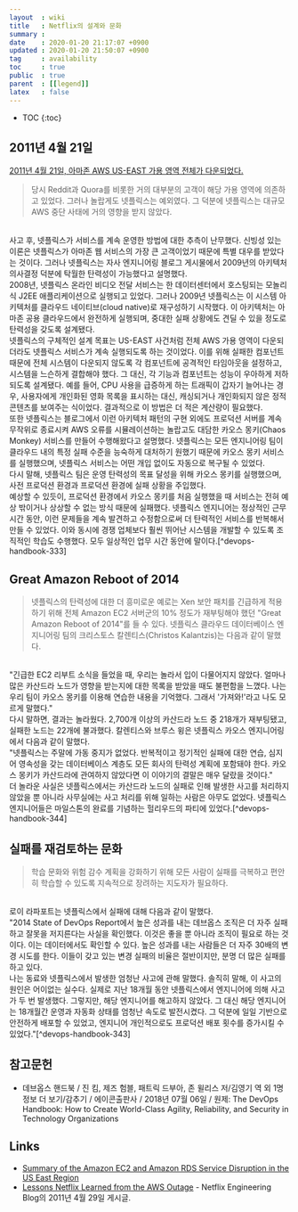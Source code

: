 ```yaml
---
layout  : wiki
title   : Netflix의 설계와 문화
summary : 
date    : 2020-01-20 21:17:07 +0900
updated : 2020-01-20 21:50:07 +0900
tag     : availability
toc     : true
public  : true
parent  : [[legend]]
latex   : false
---
```

* TOC
{:toc}

## 2011년 4월 21일

[2011년 4월 21일, 아마존 AWS US-EAST 가용 영역 전체가 다운되었다.][aws-2011]

> 당시 Reddit과 Quora를 비롯한 거의 대부분의 고객이 해당 가용 영역에 의존하고 있었다. 그러나 놀랍게도 넷플릭스는 예외였다. 그 덕분에 넷플릭스는 대규모 AWS 중단 사태에 거의 영향을 받지 않았다.  
<br/>
사고 후, 넷플릭스가 서비스를 계속 운영한 방법에 대한 추측이 난무했다. 신빙성 있는 이론은 넷플릭스가 아마존 웹 서비스의 가장 큰 고객이었기 때문에 특별 대우를 받았다는 것이다. 그러나 넷플릭스는 자사 엔지니어링 블로그 게시물에서 2009년의 아키텍처 의사결정 덕분에 탁월한 탄력성이 가능했다고 설명했다.  
<br/>
2008년, 넷플릭스 온라인 비디오 전달 서비스는 한 데이터센터에서 호스팅되는 모놀리식 J2EE 애플리케이션으로 실행되고 있었다. 그러나 2009년 넷플릭스는 이 시스템 아키텍처를 클라우드 네이티브(cloud native)로 재구성하기 시작했다. 이 아키텍처는 아마존 공용 클라우드에서 완전하게 실행되며, 중대한 실패 상황에도 견딜 수 있을 정도로 탄력성을 갖도록 설계됐다.  
<br/>
넷플릭스의 구체적인 설계 목표는 US-EAST 사건처럼 전체 AWS 가용 영역이 다운되더라도 넷플릭스 서비스가 계속 실행되도록 하는 것이었다. 이를 위해 실패한 컴포넌트 때문에 전체 시스템이 다운되지 않도록 각 컴포넌트에 공격적인 타임아웃을 설정하고, 시스템을 느슨하게 결합해야 했다. 그 대신, 각 기능과 컴포넌트는 성능이 우아하게 저하되도록 설계됐다. 예를 들어, CPU 사용을 급증하게 하는 트래픽이 갑자기 늘어나는 경우, 사용자에게 개인화된 영화 목록을 표시하는 대신, 캐싱되거나 개인화되지 않은 정적 콘텐츠를 보여주는 식이었다. 결과적으로 이 방법은 더 적은 계산량이 필요했다.  
<br/>
또한 넷플릭스는 블로그에서 이런 아키텍처 패턴의 구현 외에도 프로덕션 서버를 계속 무작위로 종료시켜 AWS 오류를 시뮬레이션하는 놀랍고도 대담한 카오스 몽키(Chaos Monkey) 서비스를 만들어 수행해왔다고 설명했다. 넷플릭스는 모든 엔지니어링 팀이 클라우드 내의 특정 실패 수준을 능숙하게 대처하기 원했기 때문에 카오스 몽키 서비스를 실행했으며, 넷플릭스 서비스는 어떤 개입 없이도 자동으로 복구될 수 있었다.  
<br/>
다시 말해, 넷플릭스 팀은 운영 탄력성의 목표 달성을 위해 카오스 몽키를 실행했으며, 사전 프로덕션 환경과 프로덕션 환경에 실패 상황을 주입했다.  
<br/>
예상할 수 있듯이, 프로덕션 환경에서 카오스 몽키를 처음 실행했을 때 서비스는 전혀 예상 밖이거나 상상할 수 없는 방식 때문에 실패했다. 넷플릭스 엔지니어는 정상적인 근무 시간 동안, 이런 문제들을 계속 발견하고 수정함으로써 더 탄력적인 서비스를 반복해서 만들 수 있었다. 이와 동시에 경쟁 업체보다 훨씬 뛰어난 시스템을 개발할 수 있도록 조직적인 학습도 수행했다. 모두 일상적인 업무 시간 동안에 말이다.[^devops-handbook-333]

## Great Amazon Reboot of 2014

> 넷플릭스의 탄력성에 대한 더 흥미로운 예로는 Xen 보안 패치를 긴급하게 적용하기 위해 전체 Amazon EC2 서버군의 10% 정도가 재부팅해야 했던 "Great Amazon Reboot of 2014"를 들 수 있다. 넷플릭스 클라우드 데이터베이스 엔지니어링 팀의 크리스토스 칼렌티스(Christos Kalantzis)는 다음과 같이 말했다.  
<br/>
"긴급한 EC2 리부트 소식을 들었을 때, 우리는 놀라서 입이 다물어지지 않았다. 얼마나 많은 카산드라 노드가 영향을 받는지에 대한 목록을 받았을 때도 불편함을 느꼈다. 나는 우리 팀이 카오스 몽키를 이용해 연습한 내용을 기억했다. 그래서 '가져와!'라고 나도 모르게 말했다."  
<br/>
다시 말하면, 결과는 놀라웠다. 2,700개 이상의 카산드라 노드 중 218개가 재부팅됐고, 실패한 노드는 22개에 불과했다. 칼렌티스와 브루스 윙은 넷플릭스 카오스 엔지니어링에서 다음과 같이 말했다.  
<br/>
"넷플릭스는 주말에 가동 중지가 없었다. 반복적이고 정기적인 실패에 대한 연습, 심지어 영속성을 갖는 데이터베이스 계층도 모든 회사의 탄력성 계획에 포함돼야 한다. 카오스 몽키가 카산드라에 관여하지 않았다면 이 이야기의 결말은 매우 달랐을 것이다."  
<br/>
더 놀라운 사실은 넷플릭스에서는 카산드라 노드의 실패로 인해 발생한 사고를 처리하지 않았을 뿐 아니라 사무실에는 사고 처리를 위해 일하는 사람은 아무도 없었다. 넷플릭스 엔지니어들은 마일스톤의 완료를 기념하는 헐리우드의 파티에 있었다.[^devops-handbook-344]



## 실패를 재검토하는 문화

> 학습 문화와 위험 감수 계획을 강화하기 위해 모든 사람이 실패를 극복하고 편안히 학습할 수 있도록 지속적으로 장려하는 지도자가 필요하다.  
<br/>
로이 라파포트는 넷플릭스에서 실패에 대해 다음과 같이 말했다.  
<br/>
"2014 State of DevOps Report에서 높은 성과를 내는 데브옵스 조직은 더 자주 실패하고 잘못을 저지른다는 사실을 확인했다. 이것은 좋을 뿐 아니라 조직이 필요로 하는 것이다. 이는 데이터에서도 확인할 수 있다. 높은 성과를 내는 사람들은 더 자주 30배의 변경 시도를 한다. 이들이 갖고 있는 변경 실패의 비율은 절반이지만, 분명 더 많은 실패를 하고 있다.  
<br/>
나는 동료와 넷플릭스에서 발생한 엄청난 사고에 관해 말했다. 솔직히 말해, 이 사고의 원인은 어이없는 실수다. 실제로 지난 18개월 동안 넷플릭스에서 엔지니어에 의해 사고가 두 번 발생했다. 그렇지만, 해당 엔지니어를 해고하지 않았다. 그 대신 해당 엔지니어는 18개월간 운영과 자동화 상태를 엄청난 속도로 발전시켰다. 그 덕분에 일일 기반으로 안전하게 배포할 수 있었고, 엔지니어 개인적으로도 프로덕션 배포 횟수를 증가시킬 수 있었다."[^devops-handbook-343]

## 참고문헌

* 데브옵스 핸드북 / 진 킴, 제즈 험블, 패트릭 드부아, 존 윌리스 저/김영기 역 외 1명 정보 더 보기/감추기 / 에이콘출판사 / 2018년 07월 06일 / 원제: The DevOps Handbook: How to Create World-Class Agility, Reliability, and Security in Technology Organizations

## Links

* [Summary of the Amazon EC2 and Amazon RDS Service Disruption in the US East Region][aws-2011]
* [Lessons Netflix Learned from the AWS Outage][netflix-2011] - Netflix Engineering Blog의 2011년 4월 29일 게시글.

[aws-2011]: https://aws.amazon.com/ko/message/65648/
[netflix-2011]: https://netflixtechblog.com/lessons-netflix-learned-from-the-aws-outage-deefe5fd0c04

[^devops-handbook-333]: 데브옵스 핸드북. 19장. 333쪽.
[^devops-handbook-343]: 데브옵스 핸드북. 19장. 343쪽.
[^devops-handbook-344]: 데브옵스 핸드북. 19장. 344쪽.


